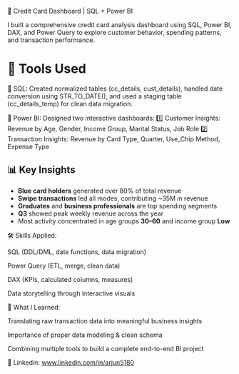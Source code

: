 🚀 Credit Card Dashboard | SQL + Power BI

I built a comprehensive credit card analysis dashboard using SQL, Power BI, DAX, and Power Query to explore customer behavior, spending patterns, and transaction performance.
# 🔧 Tools Used
🔹 SQL: Created normalized tables (cc_details, cust_details), handled date conversion using STR_TO_DATE(), and used a staging table (cc_details_temp) for clean data migration.

🔹 Power BI: Designed two interactive dashboards:
1️⃣ Customer Insights: Revenue by Age, Gender, Income Group, Marital Status, Job Role
2️⃣ Transaction Insights: Revenue by Card Type, Quarter, Use_Chip Method, Expense Type

## 📊 Key Insights
- **Blue card holders** generated over 80% of total revenue
- **Swipe transactions** led all modes, contributing ~35M in revenue
- **Graduates** and **business professionals** are top spending segments
- **Q3** showed peak weekly revenue across the year
- Most activity concentrated in age groups **30–60** and income group **Low**

🛠️ Skills Applied:

SQL (DDL/DML, date functions, data migration)

Power Query (ETL, merge, clean data)

DAX (KPIs, calculated columns, measures)

Data storytelling through interactive visuals

🎯 What I Learned:

Translating raw transaction data into meaningful business insights

Importance of proper data modeling & clean schema

Combining multiple tools to build a complete end-to-end BI project

📎 Linkedin: www.linkedin.com/in/arjun5180
